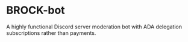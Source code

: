 # BROCK-bot
A highly functional Discord server moderation bot with ADA delegation subscriptions rather than payments.
